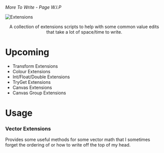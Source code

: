 <i> More To Write - Page W.I.P </i>

![Extensions](https://user-images.githubusercontent.com/33253710/158135407-70469d3b-13b7-4dfb-b053-12c3c2a709c1.jpg)

<p align=center>A collection of extensions scripts to help with some common value edits that take a lot of space/time to write.</p>

# Upcoming
- Transform Extensions
- Colour Extensions
- Int/Float/Double Extensions
- TryGet Extensions
- Canvas Extensions
- Canvas Group Extensions

# Usage
### Vector Extensions
Provides some useful methods for some vector math that I sometimes forget the ordering of or how to write off the top of my head.

